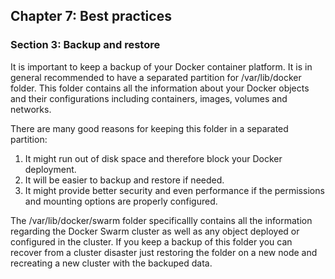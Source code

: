 ## Chapter 7: Best practices

### Section 3: Backup and restore

It is important to keep a backup of your Docker container platform.
It is in general recommended to have a separated partition for /var/lib/docker folder.
This folder contains all the information about your Docker objects and their configurations including containers, images, volumes and networks.

There are many good reasons for keeping this folder in a separated partition:
1. It might run out of disk space and therefore block your Docker deployment.
2. It will be easier to backup and restore if needed.
3. It might provide better security and even performance if the permissions and mounting options are properly configured.

The /var/lib/docker/swarm folder specificallly contains all the information regarding the Docker Swarm cluster as well as any object deployed or configured in the cluster.
If you keep a backup of this folder you can recover from a cluster disaster just restoring the folder on a new node and recreating a new cluster with the backuped data.
